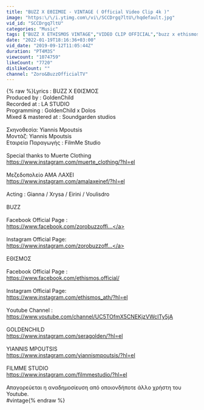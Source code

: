 ```yaml
---
title: "BUZZ X ΕΘΙΣΜΟΣ - VINTAGE ( Official Video Clip 4k )"
image: "https:\/\/i.ytimg.com\/vi\/SCCDrgq7ltU\/hqdefault.jpg"
vid_id: "SCCDrgq7ltU"
categories: "Music"
tags: ["BUZZ X ETHISMOS VINTAGE","VIDEO CLIP OFFICIAL","buzz x ethismos vintage"]
date: "2022-01-19T18:16:36+03:00"
vid_date: "2019-09-12T11:05:44Z"
duration: "PT4M3S"
viewcount: "1074759"
likeCount: "7720"
dislikeCount: ""
channel: "Zoro&BuzzOfficialTV"
---
```

{% raw %}Lyrics : BUZZ X ΕΘΙΣΜΟΣ <br />Produced by : GoldenChild<br />Recorded at : LA STUDIO<br />Programming : GoldenChild x Dolos<br />Mixed &amp; mastered at : Soundgarden studios<br /><br />Σκηνοθεσία: Yiannis Mpoutsis<br />Μοντάζ: Yiannis Mpoutsis<br />Εταιρεία Παραγωγής : FilmMe Studio <br /><br />Special thanks to Muerte Clothing<br /><a rel="nofollow" target="blank" href="https://www.instagram.com/muerte_clothing/?hl=el">https://www.instagram.com/muerte_clothing/?hl=el</a><br /><br />Μεζεδοπολείο ΑΜΑ ΛΑΧΕΙ<br /><a rel="nofollow" target="blank" href="https://www.instagram.com/amalaxeinef/?hl=el">https://www.instagram.com/amalaxeinef/?hl=el</a><br /><br />Acting : Gianna / Xrysa / Eirini / Voulisdro<br /><br />BUZZ<br /><br />Facebook Official Page :<br /><a rel="nofollow" target="blank" href="https://www.facebook.com/zorobuzzoffi...">https://www.facebook.com/zorobuzzoffi...</a><br /><br />Instagram Official Page:<br /><a rel="nofollow" target="blank" href="https://www.instagram.com/zorobuzzoff...">https://www.instagram.com/zorobuzzoff...</a><br /><br />ΕΘΙΣΜΟΣ<br /><br />Facebook Official Page :<br /><a rel="nofollow" target="blank" href="https://www.facebook.com/ethismos.official/">https://www.facebook.com/ethismos.official/</a><br /><br />Instagram Official Page:<br /><a rel="nofollow" target="blank" href="https://www.instagram.com/ethismos_ath/?hl=el">https://www.instagram.com/ethismos_ath/?hl=el</a><br /><br />Υoutube Channel :<br /><a rel="nofollow" target="blank" href="https://www.youtube.com/channel/UC5TOfmX5CNEKjzVWcITy5jA">https://www.youtube.com/channel/UC5TOfmX5CNEKjzVWcITy5jA</a><br /><br />GOLDENCHILD<br /><a rel="nofollow" target="blank" href="https://www.instagram.com/seragolden/?hl=el">https://www.instagram.com/seragolden/?hl=el</a><br /><br />YIANNIS MPOUTSIS<br /><a rel="nofollow" target="blank" href="https://www.instagram.com/yiannismpoutsis/?hl=el">https://www.instagram.com/yiannismpoutsis/?hl=el</a><br /><br />FILMME STUDIO<br /><a rel="nofollow" target="blank" href="https://www.instagram.com/filmmestudio/?hl=el">https://www.instagram.com/filmmestudio/?hl=el</a><br /><br />Απαγορεύεται η αναδημοσίευση από οποιονδήποτε άλλο χρήστη του Youtube.<br />#vintage{% endraw %}
